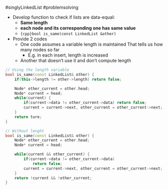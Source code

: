 #singlyLinkedList #problemsolving 

- Develop function to check if lists are data-equal:
	- **Same length** 
	- **each node and its corresponding one has same value** 
	- `{cpp}bool is_same(const LinkedList &other)`
- Provide 2 codes
	- One code assumes a variable length is maintained That tells us how many nodes so far 
		- E.g. in each insert, length is increased
	- Another that doesn’t use it and don’t compute length

```cpp title:solution folded:true
// Using the length variable
bool is_same(const LinkedList& other) {
	if(this->length != other->length) return false;

	Node* other_current = other.head;
	Node* current = head;
	while(current) {
		if(current->data != other_current->data) return false;
		current = current->next, other_current = other_current->next;
	}
	return ture;
}

// Without lenght
bool is_same(const LinkedList& other) {
	Node* other_current = other.head;
	Node* current = head;

	while(current && other_current) {
		if(current->data != other_current->data)
			return false;
		current = current->next, other_current = other_current->next;
	}
	return !current && !other_current;
}
```